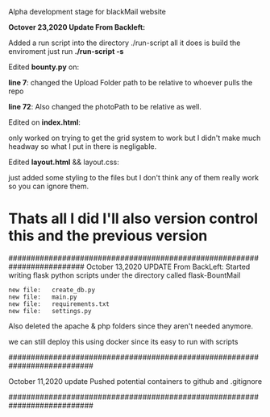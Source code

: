 Alpha development stage for blackMail website

**Octover 23,2020 Update From Backleft:**

Added a run script into the directory ./run-script all it does is build the enviroment just run __./run-script -s__

Edited __bounty.py__ on:

__line 7__: changed the Upload Folder path to be relative to whoever pulls the repo

__line 72__: Also changed the photoPath to be relative as well.

Edited on __index.html__:

only worked on trying to get the grid system to work but I didn't make much headway so what I put in there is negligable.

Edited __layout.html__ && layout.css: 

just added some styling to the files but I don't think any of them really work so you can ignore them.


# Thats all I did I'll also version control this and the previous version


#########################################################################
October 13,2020 UPDATE From BackLeft:
Started writing flask python scripts under the directory called flask-BountMail

	new file:   create_db.py
	new file:   main.py
	new file:   requirements.txt
	new file:   settings.py

Also deleted the apache & php folders since they aren't needed anymore.

we can still deploy this using docker since its easy to run with scripts 

###########################################################################


October 11,2020 update
Pushed potential containers to github and .gitignore

###########################################################################
